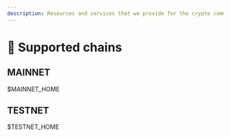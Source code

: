 ```yaml
---
description: Resources and services that we provide for the crypto community
---
```


# 🍋 Supported chains

## MAINNET

$MAINNET_HOME

## TESTNET

$TESTNET_HOME
